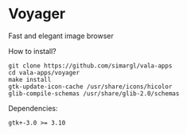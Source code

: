 Voyager
=======

Fast and elegant image browser

How to install?
````
git clone https://github.com/simargl/vala-apps
cd vala-apps/voyager
make install
gtk-update-icon-cache /usr/share/icons/hicolor
glib-compile-schemas /usr/share/glib-2.0/schemas
````
Dependencies:
````
gtk+-3.0 >= 3.10
````
